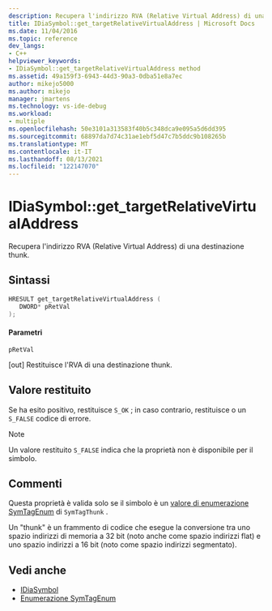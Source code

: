 ```yaml
---
description: Recupera l'indirizzo RVA (Relative Virtual Address) di una destinazione thunk.
title: IDiaSymbol::get_targetRelativeVirtualAddress | Microsoft Docs
ms.date: 11/04/2016
ms.topic: reference
dev_langs:
- C++
helpviewer_keywords:
- IDiaSymbol::get_targetRelativeVirtualAddress method
ms.assetid: 49a159f3-6943-44d3-90a3-0dba51e8a7ec
author: mikejo5000
ms.author: mikejo
manager: jmartens
ms.technology: vs-ide-debug
ms.workload:
- multiple
ms.openlocfilehash: 50e3101a313583f40b5c348dca9e095a5d6dd395
ms.sourcegitcommit: 68897da7d74c31ae1ebf5d47c7b5ddc9b108265b
ms.translationtype: MT
ms.contentlocale: it-IT
ms.lasthandoff: 08/13/2021
ms.locfileid: "122147070"
---
```

# <a name="idiasymbolget_targetrelativevirtualaddress"></a>IDiaSymbol::get_targetRelativeVirtualAddress
Recupera l'indirizzo RVA (Relative Virtual Address) di una destinazione thunk.

## <a name="syntax"></a>Sintassi

```C++
HRESULT get_targetRelativeVirtualAddress ( 
   DWORD* pRetVal
);
```

#### <a name="parameters"></a>Parametri
 `pRetVal`

[out] Restituisce l'RVA di una destinazione thunk.

## <a name="return-value"></a>Valore restituito
 Se ha esito positivo, restituisce `S_OK` ; in caso contrario, restituisce o un `S_FALSE` codice di errore.

> [!NOTE]
> Un valore restituito `S_FALSE` indica che la proprietà non è disponibile per il simbolo.

## <a name="remarks"></a>Commenti
 Questa proprietà è valida solo se il simbolo è un [valore di enumerazione SymTagEnum](../../debugger/debug-interface-access/symtagenum.md) di `SymTagThunk` .

 Un "thunk" è un frammento di codice che esegue la conversione tra uno spazio indirizzi di memoria a 32 bit (noto anche come spazio indirizzi flat) e uno spazio indirizzi a 16 bit (noto come spazio indirizzi segmentato).

## <a name="see-also"></a>Vedi anche
- [IDiaSymbol](../../debugger/debug-interface-access/idiasymbol.md)
- [Enumerazione SymTagEnum](../../debugger/debug-interface-access/symtagenum.md)
